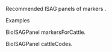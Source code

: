 Recommended ISAG panels of markers .

Examples

BioISAGPanel markersForCattle.

BioISAGPanel  cattleCodes.